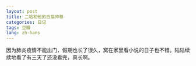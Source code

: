 ```yaml
---
layout: post
title: 二哈和他的白猫师尊
categories: 日记
tags: 豆瓣
lang: zh-hans
---
```

因为肺炎疫情不能出门，假期也长了很久，窝在家里看小说的日子也不错。陆陆续续地看了有三天了还没看完，真长啊。